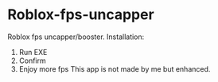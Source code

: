 # Roblox-fps-uncapper
Roblox fps uncapper/booster. 
Installation:
1. Run EXE
2. Confirm
3. Enjoy more fps
This app is not made by me but enhanced.

